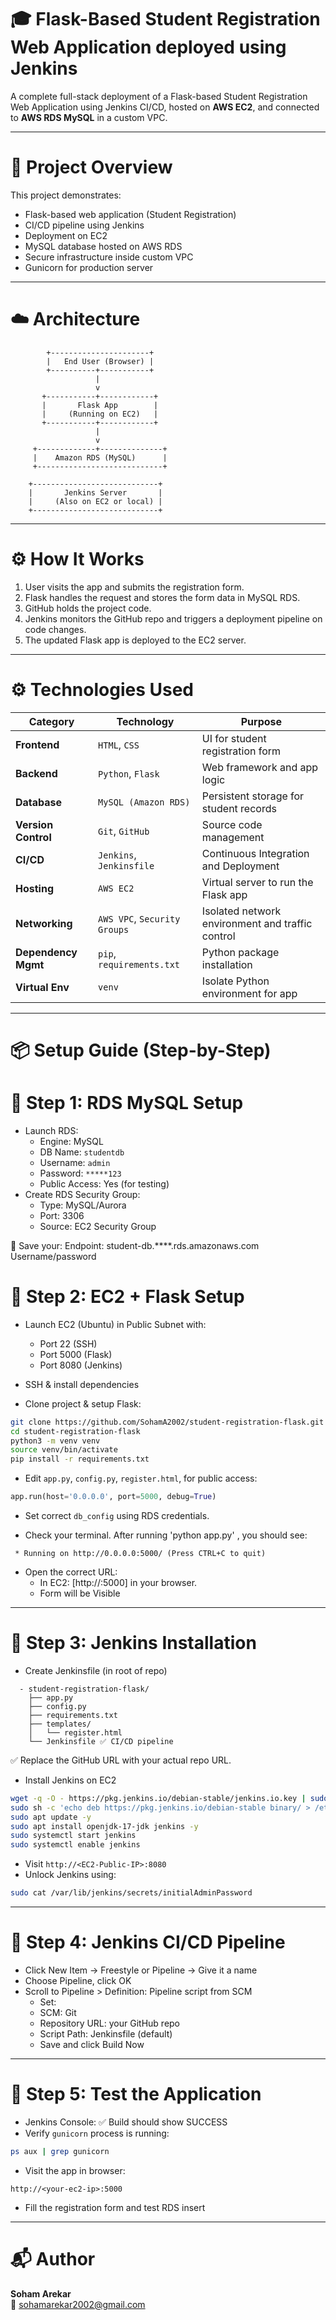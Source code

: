 
# 🎓 Flask-Based Student Registration Web Application deployed using Jenkins

A complete full-stack deployment of a Flask-based Student Registration Web Application using Jenkins CI/CD, hosted on **AWS EC2**, and connected to **AWS RDS MySQL** in a custom VPC.

---

# 🚀 Project Overview

This project demonstrates:

- Flask-based web application (Student Registration)
- CI/CD pipeline using Jenkins
- Deployment on EC2
- MySQL database hosted on AWS RDS
- Secure infrastructure inside custom VPC
- Gunicorn for production server

---

# ☁️ Architecture

            +----------------------+
            |   End User (Browser) |
            +----------+-----------+
                       |
                       v
           +-----------+------------+
           |       Flask App        |
           |     (Running on EC2)   |
           +-----------+------------+
                       |
                       v
         +-------------+--------------+
         |    Amazon RDS (MySQL)      |
         +----------------------------+

        +----------------------------+
        |       Jenkins Server       |
        |     (Also on EC2 or local) |
        +----------------------------+
---

# ⚙️ How It Works

1. User visits the app and submits the registration form.
2. Flask handles the request and stores the form data in MySQL RDS.
3. GitHub holds the project code.
4. Jenkins monitors the GitHub repo and triggers a deployment pipeline on code changes.
5. The updated Flask app is deployed to the EC2 server.

---

# ⚙️ Technologies Used

| Category            | Technology                   | Purpose                                          |
| ------------------- | ---------------------------- | ------------------------------------------------ |
| **Frontend**        | `HTML`, `CSS`                | UI for student registration form                 |
| **Backend**         | `Python`, `Flask`            | Web framework and app logic                      |
| **Database**        | `MySQL (Amazon RDS)`         | Persistent storage for student records           |
| **Version Control** | `Git`, `GitHub`              | Source code management                           |
| **CI/CD**           | `Jenkins`, `Jenkinsfile`     | Continuous Integration and Deployment            |
| **Hosting**         | `AWS EC2`                    | Virtual server to run the Flask app              |
| **Networking**      | `AWS VPC`, `Security Groups` | Isolated network environment and traffic control |
| **Dependency Mgmt** | `pip`, `requirements.txt`    | Python package installation                      |
| **Virtual Env**     | `venv`                       | Isolate Python environment for app               |

---

# 📦 Setup Guide (Step-by-Step)

# 🔹 Step 1: RDS MySQL Setup

- Launch RDS:
  - Engine: MySQL
  - DB Name: `studentdb`
  - Username: `admin`
  - Password: `*****123`
  - Public Access: Yes (for testing)
- Create RDS Security Group:
  - Type: MySQL/Aurora
  - Port: 3306
  - Source: EC2 Security Group

📌 Save your:
Endpoint: student-db.****.rds.amazonaws.com
Username/password

# 🔹 Step 2: EC2 + Flask Setup
- Launch EC2 (Ubuntu) in Public Subnet with:
  - Port 22 (SSH)
  - Port 5000 (Flask)
  - Port 8080 (Jenkins)
- SSH & install dependencies
  
- Clone project & setup Flask:
  
```bash
git clone https://github.com/SohamA2002/student-registration-flask.git
cd student-registration-flask
python3 -m venv venv
source venv/bin/activate
pip install -r requirements.txt
```

- Edit `app.py`, `config.py`, `register.html`, for public access:

```python
app.run(host='0.0.0.0', port=5000, debug=True)
```

- Set correct `db_config` using RDS credentials.

- Check your terminal. After running 'python app.py' , you should see:

```
 * Running on http://0.0.0.0:5000/ (Press CTRL+C to quit)
```

- Open the correct URL:
  - In EC2: [http://<your-ec2-public-ip>:5000] in your browser.
  - Form will be Visible

---

# 🔹 Step 3: Jenkins Installation 

- Create Jenkinsfile (in root of repo)
```
  - student-registration-flask/
    ├── app.py
    ├── config.py        
    ├── requirements.txt 
    ├── templates/
    │   └── register.html
    └── Jenkinsfile ✅ CI/CD pipeline
```
  ✅ Replace the GitHub URL with your actual repo URL.

- Install Jenkins on EC2
```bash
wget -q -O - https://pkg.jenkins.io/debian-stable/jenkins.io.key | sudo apt-key add -
sudo sh -c 'echo deb https://pkg.jenkins.io/debian-stable binary/ > /etc/apt/sources.list.d/jenkins.list'
sudo apt update -y
sudo apt install openjdk-17-jdk jenkins -y
sudo systemctl start jenkins
sudo systemctl enable jenkins
```

- Visit `http://<EC2-Public-IP>:8080`  
- Unlock Jenkins using:

```bash
sudo cat /var/lib/jenkins/secrets/initialAdminPassword
```

---

# 🔹 Step 4: Jenkins CI/CD Pipeline

 - Click New Item → Freestyle or Pipeline → Give it a name
 - Choose Pipeline, click OK
 - Scroll to Pipeline > Definition: Pipeline script from SCM
   - Set:
   - SCM: Git
   - Repository URL: your GitHub repo
   - Script Path: Jenkinsfile (default)
   - Save and click Build Now

---
     
# 🔹 Step 5: Test the Application

- Jenkins Console: ✅ Build should show SUCCESS  
- Verify `gunicorn` process is running:

```bash
ps aux | grep gunicorn
```

- Visit the app in browser:

```
http://<your-ec2-ip>:5000
```

- Fill the registration form and test RDS insert

---

# 📬 Author

**Soham Arekar**  
📧 sohamarekar2002@gmail.com




















